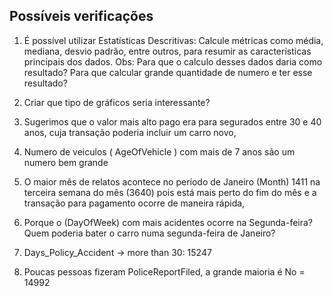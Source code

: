 ## Possíveis verificações
1. É possível utilizar Estatísticas Descritivas: Calcule métricas como média, mediana, desvio padrão, entre outros, para resumir as características principais dos dados. 
Obs: Para que o calculo desses dados daria como resultado? Para que calcular grande quantidade de numero e ter esse resultado?
2. Criar que tipo de gráficos seria interessante? 

3. Sugerimos que o valor mais alto pago era para segurados entre 30 e 40 anos, cuja transação poderia incluir um carro novo, 

4. Numero de veiculos ( AgeOfVehicle ) com mais de 7 anos são um numero bem grande

5. O maior mês de relatos acontece no período de Janeiro (Month) 1411 na terceira semana do mês (3640) pois está mais perto do fim do mês e a transação para pagamento ocorre de maneira rápida,

6. Porque o (DayOfWeek) com mais acidentes ocorre na Segunda-feira? Quem poderia bater o carro numa segunda-feira de Janeiro?

7. Days_Policy_Accident -> more than 30: 15247

8. Poucas pessoas fizeram PoliceReportFiled, a grande maioria é No = 14992